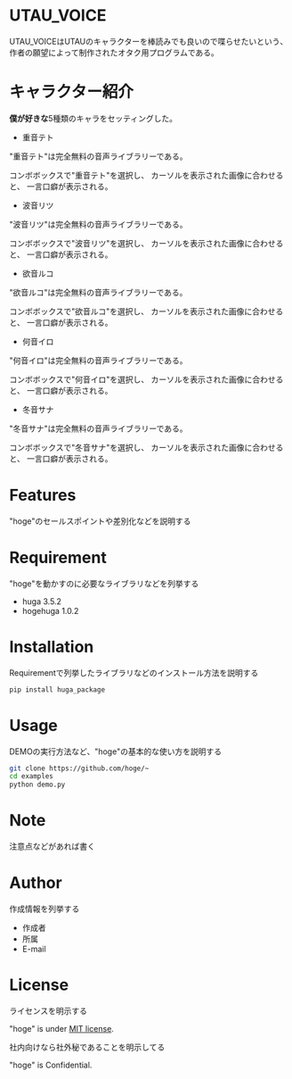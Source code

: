 # UTAU_VOICE

UTAU_VOICEはUTAUのキャラクターを棒読みでも良いので喋らせたいという、
作者の願望によって制作されたオタク用プログラムである。

# キャラクター紹介

**僕が好きな**5種類のキャラをセッティングした。

- 重音テト

"重音テト"は完全無料の音声ライブラリーである。

コンボボックスで"重音テト"を選択し、
カーソルを表示された画像に合わせると、
一言口癖が表示される。

- 波音リツ

"波音リツ"は完全無料の音声ライブラリーである。

コンボボックスで"波音リツ"を選択し、
カーソルを表示された画像に合わせると、
一言口癖が表示される。

- 欲音ルコ

"欲音ルコ"は完全無料の音声ライブラリーである。

コンボボックスで"欲音ルコ"を選択し、
カーソルを表示された画像に合わせると、
一言口癖が表示される。

- 何音イロ

"何音イロ"は完全無料の音声ライブラリーである。

コンボボックスで"何音イロ"を選択し、
カーソルを表示された画像に合わせると、
一言口癖が表示される。

- 冬音サナ

"冬音サナ"は完全無料の音声ライブラリーである。

コンボボックスで"冬音サナ"を選択し、
カーソルを表示された画像に合わせると、
一言口癖が表示される。

# Features

"hoge"のセールスポイントや差別化などを説明する

# Requirement

"hoge"を動かすのに必要なライブラリなどを列挙する

* huga 3.5.2
* hogehuga 1.0.2

# Installation

Requirementで列挙したライブラリなどのインストール方法を説明する

```bash
pip install huga_package
```

# Usage

DEMOの実行方法など、"hoge"の基本的な使い方を説明する

```bash
git clone https://github.com/hoge/~
cd examples
python demo.py
```

# Note

注意点などがあれば書く

# Author

作成情報を列挙する

* 作成者
* 所属
* E-mail

# License
ライセンスを明示する

"hoge" is under [MIT license](https://en.wikipedia.org/wiki/MIT_License).

社内向けなら社外秘であることを明示してる

"hoge" is Confidential.
